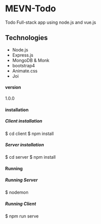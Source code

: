 # MEVN-Todo
Todo Full-stack app using node.js and vue.js

## Technologies
- Node.js
- Express.js
- MongoDB & Monk
- bootstrap4
- Animate.css
- Joi

#### version
1.0.0

#### installation
##### Client installation
$ cd client
$ npm install

##### Server installation
$ cd server
$ npm install


#### Running 
##### Running Server 
$ nodemon

##### Running Client
$ npm run serve
